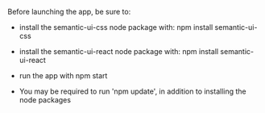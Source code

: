 Before launching the app, be sure to:

- install the semantic-ui-css node package  with: npm install semantic-ui-css

- install the semantic-ui-react node package with: npm install semantic-ui-react

- run the app with npm start

* You may be required to run 'npm update', in addition to installing the node packages
